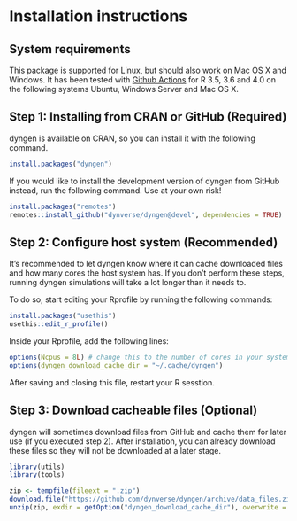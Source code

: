 Installation instructions
================

<!-- github markdown built using 
rmarkdown::render("vignettes/installation.Rmd", output_format = rmarkdown::github_document())
-->

## System requirements

This package is supported for Linux, but should also work on Mac OS X
and Windows. It has been tested with [Github
Actions](https://github.com/dynverse/dyngen/actions?query=workflow%3AR-CMD-check)
for R 3.5, 3.6 and 4.0 on the following systems Ubuntu, Windows Server
and Mac OS X.

## Step 1: Installing from CRAN or GitHub (Required)

dyngen is available on CRAN, so you can install it with the following
command.

``` r
install.packages("dyngen")
```

If you would like to install the development version of dyngen from
GitHub instead, run the following command. Use at your own risk!

``` r
install.packages("remotes")
remotes::install_github("dynverse/dyngen@devel", dependencies = TRUE)
```

## Step 2: Configure host system (Recommended)

It’s recommended to let dyngen know where it can cache downloaded files
and how many cores the host system has. If you don’t perform these
steps, running dyngen simulations will take a lot longer than it needs
to.

To do so, start editing your Rprofile by running the following commands:

``` r
install.packages("usethis")
usethis::edit_r_profile()
```

Inside your Rprofile, add the following lines:

``` r
options(Ncpus = 8L) # change this to the number of cores in your system
options(dyngen_download_cache_dir = "~/.cache/dyngen")
```

After saving and closing this file, restart your R sesstion.

## Step 3: Download cacheable files (Optional)

dyngen will sometimes download files from GitHub and cache them for
later use (if you executed step 2). After installation, you can already
download these files so they will not be downloaded at a later stage.

``` r
library(utils)
library(tools)

zip <- tempfile(fileext = ".zip")
download.file("https://github.com/dynverse/dyngen/archive/data_files.zip", zip)
unzip(zip, exdir = getOption("dyngen_download_cache_dir"), overwrite = TRUE)
```
